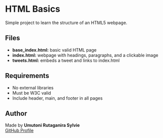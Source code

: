 # HTML Basics

Simple project to learn the structure of an HTML5 webpage.

## Files
- **base_index.html:** basic valid HTML page  
- **index.html:** webpage with headings, paragraphs, and a clickable image  
- **tweets.html:** embeds a tweet and links to index.html  

## Requirements
- No external libraries  
- Must be W3C valid  
- Include header, main, and footer in all pages  

## Author
Made by **Umutoni Rutaganira Sylvie**  
[GitHub Profile](https://github.com/Umutoni2)
